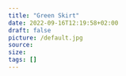 ```yaml
---
title: "Green Skirt"
date: 2022-09-16T12:19:58+02:00
draft: false
picture: /default.jpg
source: 
size: 
tags: []
---
```



